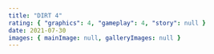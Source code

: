 ```yaml
---
title: "DIRT 4"
rating: { "graphics": 4, "gameplay": 4, "story": null }
date: 2021-07-30
images: { mainImage: null, galleryImages: null }
---
```

